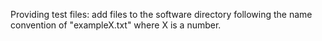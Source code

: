 Providing test files: add files to the software directory following the name convention of "exampleX.txt" where X is a number.
